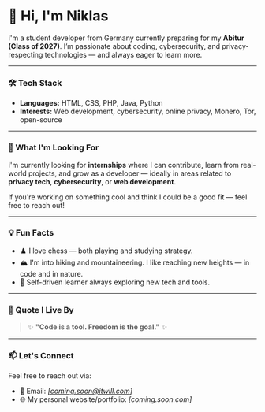 # 👋 Hi, I'm Niklas

I'm a student developer from Germany currently preparing for my **Abitur (Class of 2027)**. I’m passionate about coding, cybersecurity, and privacy-respecting technologies — and always eager to learn more.

---

### 🛠️ Tech Stack
- **Languages:** HTML, CSS, PHP, Java, Python
- **Interests:** Web development, cybersecurity, online privacy, Monero, Tor, open-source

---

### 📌 What I'm Looking For
I'm currently looking for **internships** where I can contribute, learn from real-world projects, and grow as a developer — ideally in areas related to **privacy tech**, **cybersecurity**, or **web development**.

If you're working on something cool and think I could be a good fit — feel free to reach out!

---

### 💡 Fun Facts
- ♟️ I love chess — both playing and studying strategy.
- 🏔️ I'm into hiking and mountaineering. I like reaching new heights — in code and in nature.
- 🧠 Self-driven learner always exploring new tech and tools.

---

### 💬 Quote I Live By
> ✨ **"Code is a tool. Freedom is the goal."** ✨

---

### 📫 Let's Connect
Feel free to reach out via:
- 📧 Email: *[coming.soon@itwill.com]*
- 🌐 My personal website/portfolio: *[coming.soon.com]*
